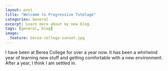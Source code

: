 ```yaml
---
layout: post
title: "Welcome to Progressive Tutelage"
categories: General
excerpt: Learn more about my new blog.
tags: [general, blog]
image:
  feature: berea-college-sunset.jpg
---
```


I have been at Berea College for over a year now. It has been a whirlwind year of learning new stuff and getting comfortable with a new environment. After a year, I think I am settled in.